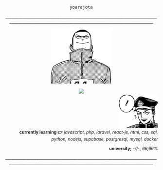 <p align="center"><samp>yoarajota</samp></p>
<p align="center">________________________________________________________________________________________________________________________________________________________</p>
<p align="center"> <img src="yj_2.png" width="200px"> </p>

<div align="center">
 <a href="https://last.fm/user/yoarajota" target="_blank"><img src="https://www.svgrepo.com/show/65333/lastfm.svg" width="40px"></a>
</div>
                                                           
 <div align="right">
  <img src="yj_1.png" width="130px">
 <div>
  <b>currently learning 👉</b>
  <i> javascript, php, laravel, react-js, html, css, sql, python, nodejs, supabase, postgresql, mysql, docker </i>
 </div>
</div>
<p align="right"><b>university;</b><i> -//-, 66,66% <i></p> 
<p align="center">________________________________________________________________________________________________________________________________________________________</p>

